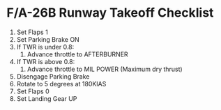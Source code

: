 # F/A-26B Runway Takeoff Checklist

1. Set Flaps 1
2. Set Parking Brake ON
3. If TWR is under 0.8:
   1. Advance throttle to AFTERBURNER
4. If TWR is above 0.8:
   1. Advance throttle to MIL POWER (Maximum dry thrust)
5. Disengage Parking Brake
6. Rotate to 5 degrees at 180KIAS
7. Set Flaps 0
8. Set Landing Gear UP
